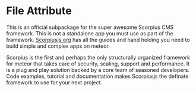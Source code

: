 # File Attribute
This is an official subpackage for the super awesome Scorpius CMS framework. This is not a standalone app you must use as part of the framework. 
[Scorpiusjs.org](http://Scorpiusjs.org) has all the guides and hand holding you need to build simple and complex apps on meteor. 

Scorpius is the first and perhaps the only structurally organized framework for meteor that takes care of security, scaling, support and performance. It is a plug and play solution backed by a core team of seasoned developers. Code examples, tutorial and documentation makes Scorpiusjs the definate framework to use for your next project.

